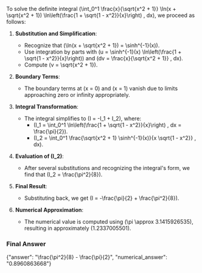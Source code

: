 To solve the definite integral \(\int_0^1 \frac{x}{\sqrt{x^2 + 1}} \ln(x + \sqrt{x^2 + 1}) \ln\left(\frac{1 + \sqrt{1 - x^2}}{x}\right) \, dx\), we proceed as follows:

1. **Substitution and Simplification**:
   - Recognize that \(\ln(x + \sqrt{x^2 + 1}) = \sinh^{-1}(x)\).
   - Use integration by parts with \(u = \sinh^{-1}(x) \ln\left(\frac{1 + \sqrt{1 - x^2}}{x}\right)\) and \(dv = \frac{x}{\sqrt{x^2 + 1}} \, dx\).
   - Compute \(v = \sqrt{x^2 + 1}\).

2. **Boundary Terms**:
   - The boundary terms at \(x = 0\) and \(x = 1\) vanish due to limits approaching zero or infinity appropriately.

3. **Integral Transformation**:
   - The integral simplifies to \(I = -I_1 + I_2\), where:
     - \(I_1 = \int_0^1 \ln\left(\frac{1 + \sqrt{1 - x^2}}{x}\right) \, dx = \frac{\pi}{2}\).
     - \(I_2 = \int_0^1 \frac{\sqrt{x^2 + 1} \sinh^{-1}(x)}{x \sqrt{1 - x^2}} \, dx\).

4. **Evaluation of \(I_2\)**:
   - After several substitutions and recognizing the integral's form, we find that \(I_2 = \frac{\pi^2}{8}\).

5. **Final Result**:
   - Substituting back, we get \(I = -\frac{\pi}{2} + \frac{\pi^2}{8}\).

6. **Numerical Approximation**:
   - The numerical value is computed using \(\pi \approx 3.1415926535\), resulting in approximately \(1.2337005501\).

### Final Answer
{"answer": "\\frac{\\pi^2}{8} - \\frac{\\pi}{2}", "numerical_answer": "0.8960863668"}